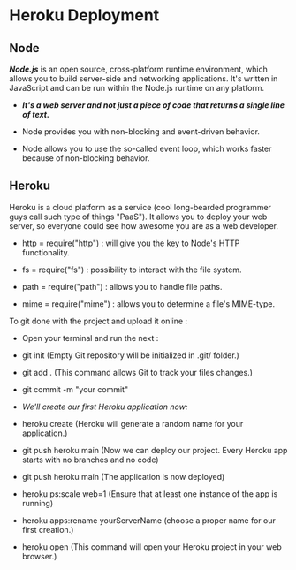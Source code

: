 # Heroku Deployment

## Node 

***Node.js*** is an open source, cross-platform runtime environment, which allows you to build server-side and networking applications.  It's written in JavaScript and can be run within the Node.js runtime on any platform. 

* ***It's a web server and not just a piece of code that returns a single line of text.***

* Node provides you with non-blocking and event-driven behavior.


<!-- + $.post('/some_requested_resource', function(data) {

  console.log(data);

    });

+ This code performs a request for some resource. When the response comes back, an anonymous function is called. It contains the argument data, which is the data received from that request. -->

*  Node allows you to use the so-called event loop, which works faster because of non-blocking behavior.

## Heroku

Heroku is a cloud platform as a service (cool long-bearded programmer guys call such type of things "PaaS"). It allows you to deploy your web server, so everyone could see how awesome you are as a web developer.

+ http = require("http") : will give you the key to Node's HTTP functionality.

+ fs = require("fs") : possibility to interact with the file system. 

+ path = require("path") : allows you to handle file paths.

+ mime = require("mime") : allows you to determine a file's MIME-type.

To git done with the project and upload it online :

+ Open your terminal and run the next :

+ git init  (Empty Git repository will be initialized in .git/ folder.)

+ git add . (This command allows Git to track your files changes.)

+ git commit -m "your commit" 

+ *We'll create our first Heroku application now:*

+ heroku create (Heroku will generate a random name for your application.)

+ git push heroku main (Now we can deploy our project. Every Heroku app starts with no branches and no code)

+ git push heroku main (The application is now deployed)

+ heroku ps:scale web=1 (Ensure that at least one instance of the app is running)

+ heroku apps:rename yourServerName (choose a proper name for our first creation.)

+ heroku open (This command will open your Heroku project in your web browser.)

